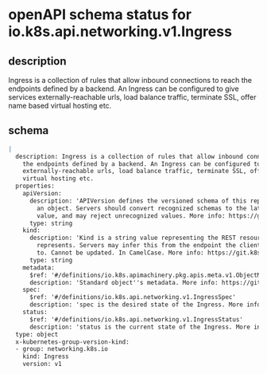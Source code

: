 # openAPI schema status for io.k8s.api.networking.v1.Ingress

## description

Ingress is a collection of rules that allow inbound connections to reach the endpoints defined by a backend. An Ingress can be configured to give services externally-reachable urls, load balance traffic, terminate SSL, offer name based virtual hosting etc.

## schema

```yaml
|
  description: Ingress is a collection of rules that allow inbound connections to reach
    the endpoints defined by a backend. An Ingress can be configured to give services
    externally-reachable urls, load balance traffic, terminate SSL, offer name based
    virtual hosting etc.
  properties:
    apiVersion:
      description: 'APIVersion defines the versioned schema of this representation of
        an object. Servers should convert recognized schemas to the latest internal
        value, and may reject unrecognized values. More info: https://git.k8s.io/community/contributors/devel/sig-architecture/api-conventions.md#resources'
      type: string
    kind:
      description: 'Kind is a string value representing the REST resource this object
        represents. Servers may infer this from the endpoint the client submits requests
        to. Cannot be updated. In CamelCase. More info: https://git.k8s.io/community/contributors/devel/sig-architecture/api-conventions.md#types-kinds'
      type: string
    metadata:
      $ref: '#/definitions/io.k8s.apimachinery.pkg.apis.meta.v1.ObjectMeta'
      description: 'Standard object''s metadata. More info: https://git.k8s.io/community/contributors/devel/sig-architecture/api-conventions.md#metadata'
    spec:
      $ref: '#/definitions/io.k8s.api.networking.v1.IngressSpec'
      description: 'spec is the desired state of the Ingress. More info: https://git.k8s.io/community/contributors/devel/sig-architecture/api-conventions.md#spec-and-status'
    status:
      $ref: '#/definitions/io.k8s.api.networking.v1.IngressStatus'
      description: 'status is the current state of the Ingress. More info: https://git.k8s.io/community/contributors/devel/sig-architecture/api-conventions.md#spec-and-status'
  type: object
  x-kubernetes-group-version-kind:
  - group: networking.k8s.io
    kind: Ingress
    version: v1

```
